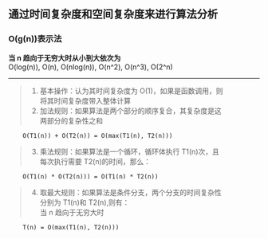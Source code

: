 ## 通过时间复杂度和空间复杂度来进行算法分析

### O(g(n))表示法

**当 n 趋向于无穷大时从小到大依次为**  
O(log(n)), O(n), O(nlog(n)), O(n^2), O(n^3), O(2^n)

---

> 1. 基本操作：认为其时间复杂度为 O(1)，如果是函数调用，则  
>    将其时间复杂度带入整体计算
> 2. 加法规则：如果算法是两个部分的顺序复合，其复杂度是这  
>    两部分的复杂性之和

        O(T1(n)) + O(T2(n)) = O(max(T1(n), T2(n)))

> 3. 乘法规则：如果算法是一个循环，循环体执行 T1(n)次，且  
>    每次执行需要 T2(n)的时间，那么：

        O(T1(n) * O(T2(n))) = O(T1(n) * T2(n))

> 4. 取最大规则：如果算法是条件分支，两个分支的时间复杂性  
>    分别为 T1(n)和 T2(n),则有：  
>    当 n 趋向于无穷大时

        T(n) = O(max(T1(n), T2(n)))

